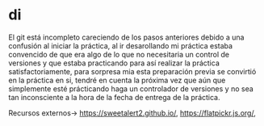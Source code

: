 # di
El git está incompleto careciendo de los pasos anteriores debido a una confusión al iniciar la práctica, al ir desarollando mi práctica estaba convencido de que era algo de
lo que no necesitaria un control de versiones y que estaba practicando para así realizar la práctica satisfactoriamente, para sorpresa mia esta preparación previa
se convirtió en la práctica en si, tendré en cuenta la próxima vez que aún que simplemente esté prácticando haga un controlador de versiones y no sea tan inconsciente a la hora
de la fecha de entrega de la práctica.

Recursos externos->
    https://sweetalert2.github.io/,
    https://flatpickr.js.org/,
    
    